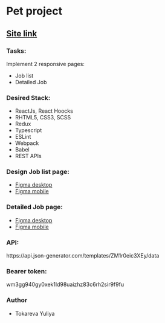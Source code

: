 <h1>Pet project</h1>

<h2><a href="https://comforting-strudel-35f6c1.netlify.app" rel="nofollow">Site link</a></h2>

<h3>Tasks:</h3>

<p>Implement 2 responsive pages:</p>

<ul>
<li>Job list </li>
<li>Detailed Job</li>
</ul>

<h3>Desired Stack:</h3>

<ul>
<li>ReactJs, React Hoocks</li>
<li>RHTML5, CSS3, SCSS</li>
<li>Redux</li>
<li>Typescript</li>
<li>ESLint</li>
<li>Webpack</li>
<li>Babel</li>
<li>REST APIs</li>

</ul>

<h3>Design Job list page:</h3>

<ul>
<li><a href="https://www.figma.com/file/RH8vWb5CQ9NLm7iRgU4AeT/Test-Task-FE-ALLab?node-id=1%3A480" rel="nofollow">Figma desktop</a></li>
<li><a href="https://www.figma.com/file/RH8vWb5CQ9NLm7iRgU4AeT/Test-Task-FE-ALLab?node-id=1%3A2909" rel="nofollow">Figma mobile</a></li>
</ul>

<h3>Detailed Job page:</h3>

<ul>
<li><a href="https://www.figma.com/file/RH8vWb5CQ9NLm7iRgU4AeT/Test-Task-FE-ALLab?node-id=3%3A1691" rel="nofollow">Figma desktop</a></li>
<li><a href="https://www.figma.com/file/RH8vWb5CQ9NLm7iRgU4AeT/Test-Task-FE-ALLab?node-id=3%3A2293
" rel="nofollow">Figma mobile</a></li>
</ul>

<h3>API:</h3>

<p>https://api.json-generator.com/templates/ZM1r0eic3XEy/data</p>

<h3>Bearer token:</h3>

<p>wm3gg940gy0xek1ld98uaizhz83c6rh2sir9f9fu</p>

<h3>Author</h3>
<ul>
<li>Tokareva Yuliya</li>
</ul>
